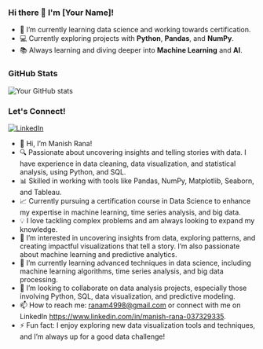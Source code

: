 ### Hi there 👋 I'm [Your Name]!

- 🌱 I’m currently learning data science and working towards certification.
- 💻 Currently exploring projects with **Python**, **Pandas**, and **NumPy**.
- 📚 Always learning and diving deeper into **Machine Learning** and **AI**.

### GitHub Stats
![Your GitHub stats](https://github-readme-stats.vercel.app/api?username=YOUR_USERNAME&show_icons=true&theme=radical)

### Let's Connect!
[![LinkedIn](https://img.shields.io/badge/LinkedIn-Connect-blue)](https://linkedin.com/in/YOUR_USERNAME) 






- 👋 Hi, I’m Manish Rana!
- 🔍 Passionate about uncovering insights and telling stories with data. I have experience in data cleaning, data visualization, and statistical analysis, using Python, and SQL.
- 📊 Skilled in working with tools like Pandas, NumPy, Matplotlib, Seaborn, and Tableau.
- 📈 Currently pursuing a certification course in Data Science to enhance my expertise in machine learning, time series analysis, and big data.
- 💡 I love tackling complex problems and am always looking to expand my knowledge.
- 👀 I’m interested in uncovering insights from data, exploring patterns, and creating impactful visualizations that tell a story. I’m also passionate about machine learning and predictive analytics.
- 🌱 I’m currently learning advanced techniques in data science, including machine learning algorithms, time series analysis, and big data processing.
- 💞️ I’m looking to collaborate on data analysis projects, especially those involving Python, SQL, data visualization, and predictive modeling.
- 📫 How to reach me: ranam4998@gmail.com or connect with me on LinkedIn https://www.linkedin.com/in/manish-rana-037329335.
- ⚡ Fun fact: I enjoy exploring new data visualization tools and techniques, and I’m always up for a good data challenge!

<!---
ranam4998/ranam4998 is a ✨ special ✨ repository because its `README.md` (this file) appears on your GitHub profile.
You can click the Preview link to take a look at your changes.
--->
